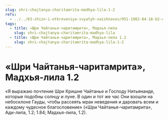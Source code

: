 ```yaml
---
slug: shri-chajtanya-charitamrita-madhya-lila-1-2
refs:
  - ../../63-zhizn-i-otkroveniya-svyatyh-vaishnavov/951-1982-04-18-b2-c-vrindavan-das-thakur-chajtanya-bhagavata-i-chajtanya-charitamrita.md
tags:
  - title: «Шри Чайтанья-чаритамрита», Мадхья-лила
    slug: shri-chajtanya-charitamrita-madhya-lila
  - title: «Шри Чайтанья-чаритамрита», Мадхья-лила 1.2
    slug: shri-chajtanya-charitamrita-madhya-lila-1-2
---
```


# «Шри Чайтанья-чаритамрита», Мадхья-лила 1.2

«Я выражаю почтение Шри Кришне Чайтанье и Господу Нитьянанде, которые подобны солнцу и луне. В один и тот же час Они взошли на небосклоне Гауды, чтобы рассеять мрак неведения и даровать всем и каждому чудесное благословение» («Шри Чайтанья-чаритамрита», Ади-лила, 1.2; 1.84; Мадхья-лила, 1.2).

